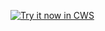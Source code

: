 <a target="_blank" href="https://chrome.google.com/webstore/detail/mighjnlldblaiimoaidiggecdkobklfe">![Try it now in CWS](https://raw.github.com/GoogleChrome/chrome-extensions-samples/master/apps/tryitnowbutton.png "Click here to install this sample from the Chrome Web Store")</a>
